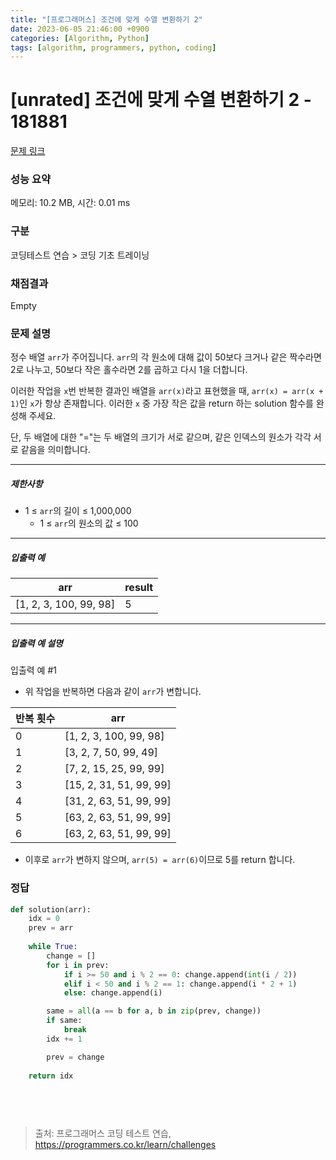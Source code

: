 ```yaml
---
title: "[프로그래머스] 조건에 맞게 수열 변환하기 2"
date: 2023-06-05 21:46:00 +0900
categories: [Algorithm, Python]
tags: [algorithm, programmers, python, coding]
---
```


# [unrated] 조건에 맞게 수열 변환하기 2 - 181881

[문제 링크](https://school.programmers.co.kr/learn/courses/30/lessons/181881)

### 성능 요약

메모리: 10.2 MB, 시간: 0.01 ms

### 구분

코딩테스트 연습 > 코딩 기초 트레이닝

### 채점결과

Empty

### 문제 설명

<p>정수 배열 <code>arr</code>가 주어집니다. <code>arr</code>의 각 원소에 대해 값이 50보다 크거나 같은 짝수라면 2로 나누고, 50보다 작은 홀수라면 2를 곱하고 다시 1을 더합니다.</p>

<p>이러한 작업을 <code>x</code>번 반복한 결과인 배열을 <code>arr(x)</code>라고 표현했을 때, <code>arr(x) = arr(x + 1)</code>인 <code>x</code>가 항상 존재합니다. 이러한 <code>x</code> 중 가장 작은 값을 return 하는 solution 함수를 완성해 주세요.</p>

<p>단, 두 배열에 대한 "="는 두 배열의 크기가 서로 같으며, 같은 인덱스의 원소가 각각 서로 같음을 의미합니다.</p>

<hr>

<h5>제한사항</h5>

<ul>
<li>1 ≤ <code>arr</code>의 길이 ≤ 1,000,000

<ul>
<li>1 ≤ <code>arr</code>의 원소의 값 ≤ 100</li>
</ul></li>
</ul>

<hr>

<h5>입출력 예</h5>

| arr                    | result |
|------------------------|--------|
| [1, 2, 3, 100, 99, 98] | 5      |

<hr>

<h5>입출력 예 설명</h5>

<p>입출력 예 #1</p>

<ul>
<li>위 작업을 반복하면 다음과 같이 <code>arr</code>가 변합니다.</li>
</ul>

| 반복 횟수 | arr                     |
|-------|-------------------------|
| 0     | [1, 2, 3, 100, 99, 98]  |
| 1     | [3, 2, 7, 50, 99, 49]   |
| 2     | [7, 2, 15, 25, 99, 99]  |
| 3     | [15, 2, 31, 51, 99, 99] |
| 4     | [31, 2, 63, 51, 99, 99] |
| 5     | [63, 2, 63, 51, 99, 99] |
| 6     | [63, 2, 63, 51, 99, 99] |

<ul>
<li>이후로 <code>arr</code>가 변하지 않으며, <code>arr(5) = arr(6)</code>이므로 5를 return 합니다.</li>
</ul>

### 정답

```python
def solution(arr):
    idx = 0
    prev = arr
    
    while True:
        change = []
        for i in prev:
            if i >= 50 and i % 2 == 0: change.append(int(i / 2))
            elif i < 50 and i % 2 == 1: change.append(i * 2 + 1)
            else: change.append(i)

        same = all(a == b for a, b in zip(prev, change))
        if same:
            break
        idx += 1

        prev = change
    
    return idx

   
```

<br>

> 출처: 프로그래머스 코딩 테스트 연습, https://programmers.co.kr/learn/challenges
